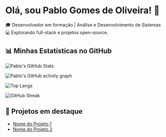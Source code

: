 # Olá, sou Pablo Gomes de Oliveira! 👋

🎓 Desenvolvedor em formação | Análise e Desenvolvimento de Sistemas  
💻 Explorando full-stack e projetos open-source.

## 📊 Minhas Estatísticas no GitHub

![Pablo's GitHub Stats](https://github-readme-stats.vercel.app/api?username=PabloG-7&show_icons=true&theme=radical)

![Pablo's GitHub activity graph](https://activity-graph.herokuapp.com/graph?username=PabloG-7&theme=react-dark)

![Top Langs](https://github-readme-stats.vercel.app/api/top-langs/?username=PabloG-7&layout=compact&theme=radical)

![GitHub Streak](http://github-readme-streak-stats.herokuapp.com?user=PabloG-7&theme=radical)

## 🌱 Projetos em destaque
- [Nome do Projeto 1](https://pablog-7.github.io/projeto-sociais/)
- [Nome do Projeto 2](https://pablog-7.github.io/calculadora-pablo/)
